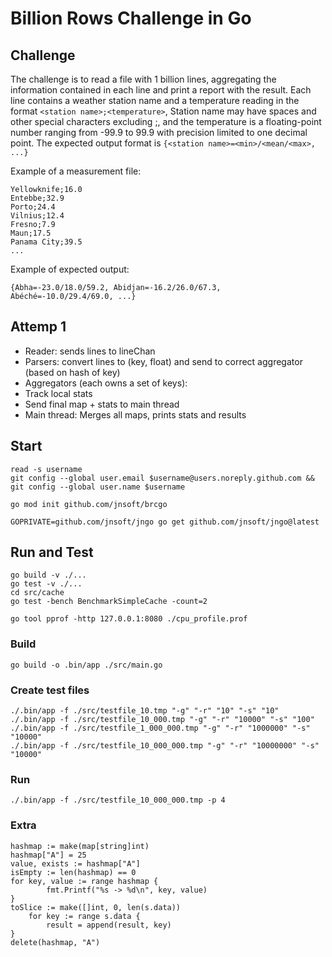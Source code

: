 # Billion Rows Challenge in Go

## Challenge
The challenge is to read a file with 1 billion lines, aggregating the information contained in each line and print a report with the result. Each line contains a weather station name and a temperature reading in the format `<station name>;<temperature>`, Station name may have spaces and other special characters excluding ;, and the temperature is a floating-point number ranging from -99.9 to 99.9 with precision limited to one decimal point. The expected output format is `{<station name>=<min>/<mean/<max>, ...}`  

Example of a measurement file:
```
Yellowknife;16.0
Entebbe;32.9
Porto;24.4
Vilnius;12.4
Fresno;7.9
Maun;17.5
Panama City;39.5
...
```

Example of expected output:
```
{Abha=-23.0/18.0/59.2, Abidjan=-16.2/26.0/67.3, Abéché=-10.0/29.4/69.0, ...}
```

## Attemp 1  
* Reader: sends lines to lineChan
* Parsers: convert lines to (key, float) and send to correct aggregator (based on hash of key)
* Aggregators (each owns a set of keys):
 * Track local stats
 * Send final map + stats to main thread
* Main thread: Merges all maps, prints stats and results



## Start
```
read -s username
git config --global user.email $username@users.noreply.github.com && git config --global user.name $username

go mod init github.com/jnsoft/brcgo

GOPRIVATE=github.com/jnsoft/jngo go get github.com/jnsoft/jngo@latest
```

## Run and Test
```
go build -v ./...
go test -v ./...
cd src/cache
go test -bench BenchmarkSimpleCache -count=2

go tool pprof -http 127.0.0.1:8080 ./cpu_profile.prof
```

### Build
```
go build -o .bin/app ./src/main.go
```

### Create test files
```
./.bin/app -f ./src/testfile_10.tmp "-g" "-r" "10" "-s" "10"
./.bin/app -f ./src/testfile_10_000.tmp "-g" "-r" "10000" "-s" "100"
./.bin/app -f ./src/testfile_1_000_000.tmp "-g" "-r" "1000000" "-s" "10000"
./.bin/app -f ./src/testfile_10_000_000.tmp "-g" "-r" "10000000" "-s" "10000"
```

### Run
```
./.bin/app -f ./src/testfile_10_000_000.tmp -p 4
```


### Extra

```
hashmap := make(map[string]int)
hashmap["A"] = 25
value, exists := hashmap["A"]
isEmpty := len(hashmap) == 0
for key, value := range hashmap {
        fmt.Printf("%s -> %d\n", key, value)
}
toSlice := make([]int, 0, len(s.data))
    for key := range s.data {
        result = append(result, key)
}
delete(hashmap, "A")
```
